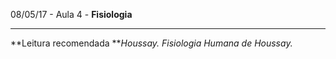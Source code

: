 08/05/17 - Aula 4 - **Fisiologia**

---

**Leitura recomendada **_Houssay. Fisiologia Humana de Houssay._




